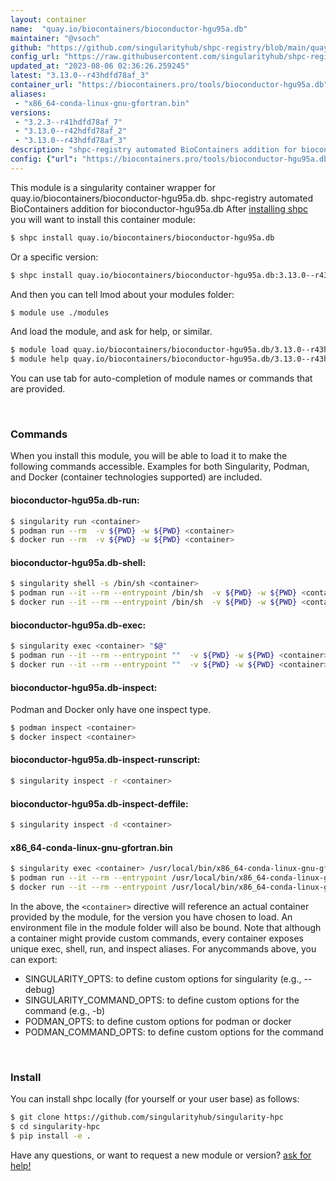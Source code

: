 ```yaml
---
layout: container
name:  "quay.io/biocontainers/bioconductor-hgu95a.db"
maintainer: "@vsoch"
github: "https://github.com/singularityhub/shpc-registry/blob/main/quay.io/biocontainers/bioconductor-hgu95a.db/container.yaml"
config_url: "https://raw.githubusercontent.com/singularityhub/shpc-registry/main/quay.io/biocontainers/bioconductor-hgu95a.db/container.yaml"
updated_at: "2023-08-06 02:36:26.259245"
latest: "3.13.0--r43hdfd78af_3"
container_url: "https://biocontainers.pro/tools/bioconductor-hgu95a.db"
aliases:
 - "x86_64-conda-linux-gnu-gfortran.bin"
versions:
 - "3.2.3--r41hdfd78af_7"
 - "3.13.0--r42hdfd78af_2"
 - "3.13.0--r43hdfd78af_3"
description: "shpc-registry automated BioContainers addition for bioconductor-hgu95a.db"
config: {"url": "https://biocontainers.pro/tools/bioconductor-hgu95a.db", "maintainer": "@vsoch", "description": "shpc-registry automated BioContainers addition for bioconductor-hgu95a.db", "latest": {"3.13.0--r43hdfd78af_3": "sha256:fbb64b406daa88b6b7efc14ffc13a12a83de6ba033d209357c52f78915b6e0d5"}, "tags": {"3.2.3--r41hdfd78af_7": "sha256:0f412eae423e8e32584f90d581ae45e9d8e6a717730f92e351a3c2bce254be69", "3.13.0--r42hdfd78af_2": "sha256:adc5ccb9fb8131e9169cf38365e26a00644acfa16f1d0d0cb51969cc89a42a98", "3.13.0--r43hdfd78af_3": "sha256:fbb64b406daa88b6b7efc14ffc13a12a83de6ba033d209357c52f78915b6e0d5"}, "docker": "quay.io/biocontainers/bioconductor-hgu95a.db", "aliases": {"x86_64-conda-linux-gnu-gfortran.bin": "/usr/local/bin/x86_64-conda-linux-gnu-gfortran.bin"}}
---
```


This module is a singularity container wrapper for quay.io/biocontainers/bioconductor-hgu95a.db.
shpc-registry automated BioContainers addition for bioconductor-hgu95a.db
After [installing shpc](#install) you will want to install this container module:


```bash
$ shpc install quay.io/biocontainers/bioconductor-hgu95a.db
```

Or a specific version:

```bash
$ shpc install quay.io/biocontainers/bioconductor-hgu95a.db:3.13.0--r43hdfd78af_3
```

And then you can tell lmod about your modules folder:

```bash
$ module use ./modules
```

And load the module, and ask for help, or similar.

```bash
$ module load quay.io/biocontainers/bioconductor-hgu95a.db/3.13.0--r43hdfd78af_3
$ module help quay.io/biocontainers/bioconductor-hgu95a.db/3.13.0--r43hdfd78af_3
```

You can use tab for auto-completion of module names or commands that are provided.

<br>

### Commands

When you install this module, you will be able to load it to make the following commands accessible.
Examples for both Singularity, Podman, and Docker (container technologies supported) are included.

#### bioconductor-hgu95a.db-run:

```bash
$ singularity run <container>
$ podman run --rm  -v ${PWD} -w ${PWD} <container>
$ docker run --rm  -v ${PWD} -w ${PWD} <container>
```

#### bioconductor-hgu95a.db-shell:

```bash
$ singularity shell -s /bin/sh <container>
$ podman run --it --rm --entrypoint /bin/sh  -v ${PWD} -w ${PWD} <container>
$ docker run --it --rm --entrypoint /bin/sh  -v ${PWD} -w ${PWD} <container>
```

#### bioconductor-hgu95a.db-exec:

```bash
$ singularity exec <container> "$@"
$ podman run --it --rm --entrypoint ""  -v ${PWD} -w ${PWD} <container> "$@"
$ docker run --it --rm --entrypoint ""  -v ${PWD} -w ${PWD} <container> "$@"
```

#### bioconductor-hgu95a.db-inspect:

Podman and Docker only have one inspect type.

```bash
$ podman inspect <container>
$ docker inspect <container>
```

#### bioconductor-hgu95a.db-inspect-runscript:

```bash
$ singularity inspect -r <container>
```

#### bioconductor-hgu95a.db-inspect-deffile:

```bash
$ singularity inspect -d <container>
```


#### x86_64-conda-linux-gnu-gfortran.bin

```bash
$ singularity exec <container> /usr/local/bin/x86_64-conda-linux-gnu-gfortran.bin
$ podman run --it --rm --entrypoint /usr/local/bin/x86_64-conda-linux-gnu-gfortran.bin   -v ${PWD} -w ${PWD} <container> -c " $@"
$ docker run --it --rm --entrypoint /usr/local/bin/x86_64-conda-linux-gnu-gfortran.bin   -v ${PWD} -w ${PWD} <container> -c " $@"
```



In the above, the `<container>` directive will reference an actual container provided
by the module, for the version you have chosen to load. An environment file in the
module folder will also be bound. Note that although a container
might provide custom commands, every container exposes unique exec, shell, run, and
inspect aliases. For anycommands above, you can export:

 - SINGULARITY_OPTS: to define custom options for singularity (e.g., --debug)
 - SINGULARITY_COMMAND_OPTS: to define custom options for the command (e.g., -b)
 - PODMAN_OPTS: to define custom options for podman or docker
 - PODMAN_COMMAND_OPTS: to define custom options for the command

<br>

### Install

You can install shpc locally (for yourself or your user base) as follows:

```bash
$ git clone https://github.com/singularityhub/singularity-hpc
$ cd singularity-hpc
$ pip install -e .
```

Have any questions, or want to request a new module or version? [ask for help!](https://github.com/singularityhub/singularity-hpc/issues)